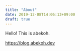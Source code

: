 ```yaml
---
title: "About"
date: 2019-12-08T14:06:13+09:00
draft: true
---
```


Hello! This is abekoh.

https://blog.abekoh.dev
